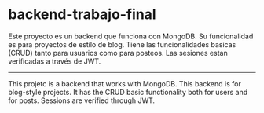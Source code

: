 # backend-trabajo-final
Este proyecto es un backend que funciona con MongoDB. Su funcionalidad es para proyectos de estilo de blog. Tiene las funcionalidades basicas (CRUD) tanto para usuarios como para posteos.
Las sesiones estan verificadas a través de JWT.

----------------------------------------------------------------------------------------------------------------

This projetc is a backend that works with MongoDB. This backend is for blog-style projects. It has the CRUD basic functionality both for users and for posts.
Sessions are verified through JWT. 
